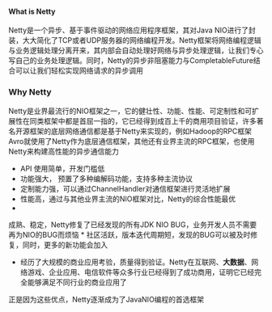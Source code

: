 #### What is Netty

Netty是一个异步、基于事件驱动的网络应用程序框架，其对Java NIO进行了封装，大大简化了TCP或者UDP服务器的网络编程开发。Netty框架将网络编程逻辑与业务逻辑处理分离开来，其内部会自动处理好网络与异步处理逻辑，让我们专心写自己的业务处理逻辑。同时，Netty的异步非阻塞能力与CompletableFuture结合可以让我们轻松实现网络请求的异步调用

### Why Netty

Netty是业界最流行的NIO框架之一，它的健壮性、功能、性能、可定制性和可扩展性在同类框架中都是首屈一指的，它已经得到成百上千的商用项目验证，许多著名开源框架的底层网络通信都是基于Netty来实现的，例如Hadoop的RPC框架Avro就使用了Netty作为底层通信框架，其他还有业界主流的RPC框架，也使用Netty来构建高性能的异步通信能力

* API 使用简单，开发门槛低
* 功能强大， 预置了多种编解码功能，支持多种主流协议
* 
  定制能力强，可以通过ChannelHandler对通信框架进行灵活地扩展
* 性能高，通过与其他业界主流的NIO框架对比，Netty的综合性能最优
* 
成熟、稳定，Netty修复了已经发现的所有JDK NIO BUG，业务开发人员不需要再为NIO的BUG而烦恼
* 
社区活跃，版本迭代周期短，发现的BUG可以被及时修复，同时，更多的新功能会加入
* 经历了大规模的商业应用考验，质量得到验证。Netty在互联网、**大数据**、网络游戏、企业应用、电信软件等众多行业已经得到了成功商用，证明它已经完全能够满足不同行业的商业应用了

正是因为这些优点，Netty逐渐成为了JavaNIO编程的首选框架

